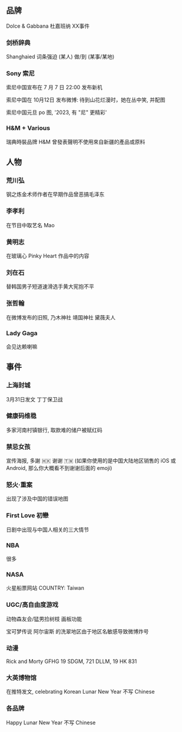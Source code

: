 
## 品牌

Dolce & Gabbana 杜嘉班纳 XX事件

### 剑桥辞典

Shanghaied 词条强迫 (某人) 做/到 (某事/某地)

### Sony 索尼

索尼中国宣布在 7 月 7 日 22:00 发布新机

索尼中国在 10月12日 发布微博: 待到山花烂漫时，她在丛中笑, 并配图

索尼中国元旦 po 图, '2023, 有 "尼" 更精彩'

### H&M + Various

瑞典時裝品牌 H&M 曾發表聲明不使用來自新疆的產品或原料

## 人物

### 荒川弘

钢之炼金术师作者在早期作品曾恶搞毛泽东

### 李孝利

在节目中取艺名 Mao

### 黄明志

在玻璃心 Pinky Heart 作品中的内容

### 刘在石

替韩国男子短道速滑选手黄大宪抱不平

### 张哲翰

在微博发布的旧照, 乃木神社 靖国神社 黛薇夫人

### Lady Gaga

会见达赖喇嘛

## 事件

### 上海封城

3月31日发文 丁丁保卫战

### 健康码维稳

多家河南村镇银行, 取款难的储户被赋红码

### 禁忌女孩

宣传海报, 多謝 🇭🇰 谢谢 🇹🇼 (如果你使用的是中国大陆地区销售的 iOS 或 Android, 那么你大概看不到谢谢后面的 emoji)

### 怒火·重案

出现了涉及中国的错误地图

### First Love 初戀

日剧中出现与中国人相关的三大情节

### NBA

很多

### NASA

火星船票网站 COUNTRY: Taiwan

### UGC/高自由度游戏

动物森友会/猛男捡树枝 画板功能

宝可梦传说 阿尔宙斯 的洗翠地区由于地区名敏感导致微博炸号

### 动漫

Rick and Morty GFHG 19 SDGM, 721 DLLM, 19 HK 831

### 大英博物馆

在推特发文, celebrating Korean Lunar New Year 不写 Chinese

### 各品牌

Happy Lunar New Year 不写 Chinese






